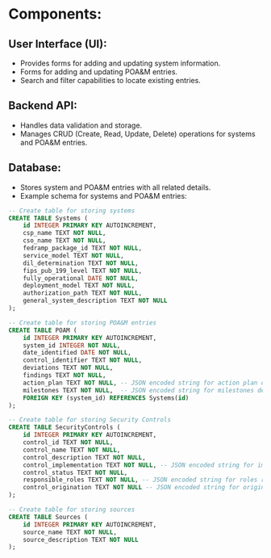 # Components:

## User Interface (UI):
- Provides forms for adding and updating system information.
- Forms for adding and updating POA&M entries.
- Search and filter capabilities to locate existing entries.

## Backend API:
- Handles data validation and storage.
- Manages CRUD (Create, Read, Update, Delete) operations for systems and POA&M entries.


## Database:
- Stores system and POA&M entries with all related details.
- Example schema for systems and POA&M entries:

```sql
-- Create table for storing systems
CREATE TABLE Systems (
    id INTEGER PRIMARY KEY AUTOINCREMENT,
    csp_name TEXT NOT NULL,
    cso_name TEXT NOT NULL,
    fedramp_package_id TEXT NOT NULL,
    service_model TEXT NOT NULL,
    dil_determination TEXT NOT NULL,
    fips_pub_199_level TEXT NOT NULL,
    fully_operational DATE NOT NULL,
    deployment_model TEXT NOT NULL,
    authorization_path TEXT NOT NULL,
    general_system_description TEXT NOT NULL
);

-- Create table for storing POA&M entries
CREATE TABLE POAM (
    id INTEGER PRIMARY KEY AUTOINCREMENT,
    system_id INTEGER NOT NULL,
    date_identified DATE NOT NULL,
    control_identifier TEXT NOT NULL,
    deviations TEXT NOT NULL,
    findings TEXT NOT NULL,
    action_plan TEXT NOT NULL, -- JSON encoded string for action plan details
    milestones TEXT NOT NULL,  -- JSON encoded string for milestones details
    FOREIGN KEY (system_id) REFERENCES Systems(id)
);

-- Create table for storing Security Controls
CREATE TABLE SecurityControls (
    id INTEGER PRIMARY KEY AUTOINCREMENT,
    control_id TEXT NOT NULL,
    control_name TEXT NOT NULL,
    control_description TEXT NOT NULL,
    control_implementation TEXT NOT NULL, -- JSON encoded string for implementation details
    control_status TEXT NOT NULL,
    responsible_roles TEXT NOT NULL, -- JSON encoded string for roles responsible
    control_origination TEXT NOT NULL -- JSON encoded string for origination details
);

-- Create table for storing sources
CREATE TABLE Sources (
    id INTEGER PRIMARY KEY AUTOINCREMENT,
    source_name TEXT NOT NULL,
    source_description TEXT NOT NULL
);

```





